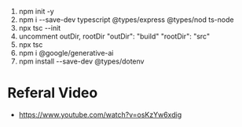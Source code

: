 1. npm init -y
2. npm i --save-dev typescript @types/express @types/nod ts-node
3. npx tsc --init
4. uncomment outDir, rootDir
    "outDir": "build"
    "rootDir": "src"
5. npx tsc
6. npm i @google/generative-ai
7. npm install --save-dev @types/dotenv


# Referal Video
* https://www.youtube.com/watch?v=osKzYw6xdig
